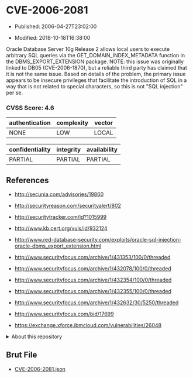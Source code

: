 # CVE-2006-2081

- Published: 2006-04-27T23:02:00

- Modified: 2018-10-18T16:38:00

Oracle Database Server 10g Release 2 allows local users to execute arbitrary SQL queries via the GET_DOMAIN_INDEX_METADATA function in the DBMS_EXPORT_EXTENSION package. NOTE: this issue was originally linked to DB05 (CVE-2006-1870), but a reliable third party has claimed that it is not the same issue. Based on details of the problem, the primary issue appears to be insecure privileges that facilitate the introduction of SQL in a way that is not related to special characters, so this is not "SQL injection" per se.

### CVSS Score: **4.6**

| authentication | complexity | vector |
| --- | --- | --- |
| NONE | LOW | LOCAL |

| confidentiality | integrity | availability |
| --- | --- | --- |
| PARTIAL | PARTIAL | PARTIAL |

## References

* http://secunia.com/advisories/19860

* http://securityreason.com/securityalert/802

* http://securitytracker.com/id?1015999

* http://www.kb.cert.org/vuls/id/932124

* http://www.red-database-security.com/exploits/oracle-sql-injection-oracle-dbms_export_extension.html

* http://www.securityfocus.com/archive/1/431353/100/0/threaded

* http://www.securityfocus.com/archive/1/432078/100/0/threaded

* http://www.securityfocus.com/archive/1/432354/100/0/threaded

* http://www.securityfocus.com/archive/1/432355/100/0/threaded

* http://www.securityfocus.com/archive/1/432632/30/5250/threaded

* http://www.securityfocus.com/bid/17699

* https://exchange.xforce.ibmcloud.com/vulnerabilities/26048

<details>
<summary>About this repository</summary> 

  This repository is part of the project [Live Hack CVE](https://github.com/Live-Hack-CVE). Main website can be found [www.live-hack.org](https://www.live-hack.org) 
  
  Made by [Sn0wAlice](https://github.com/Sn0wAlice) for the people that care about security and need to have a feed of the latest CVEs. Hope you enjoy it, don't forget to star the repo and follow me on [Twitter](https://twitter.com/Sn0wAlice) and [Github](https://github.com/Sn0wAlice). And that is my [personnal website](https://www.alice-snow.me/)

  - [Home Page](https://github.com/Live-Hack-CVE)
  - [Framework](https://github.com/Live-Hack-CVE/cve-framework)
  - [CVE database](https://github.com/Live-Hack-CVE/full_database)
  - [Changelog](https://github.com/Live-Hack-CVE/Changelog)
</details>

## Brut File

* [CVE-2006-2081.json](https://raw.githubusercontent.com/Live-Hack-CVE/full_database/main/cves/2006/CVE-2006-2081.json)

